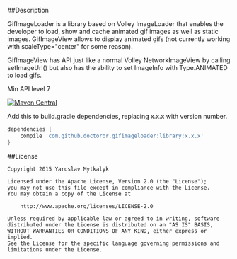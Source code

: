##Description

GifImageLoader is a library based on Volley ImageLoader that enables the developer to load, show and cache animated gif images as well as static images.
GifImageView allows to display animated gifs (not currently working with scaleType="center" for some reason).

GifImageView has API just like a normal Volley NetworkImageView by calling setImageUrl() but also has the ability to set ImageInfo with Type.ANIMATED to load gifs.

Min API level 7

[![Maven Central](https://maven-badges.herokuapp.com/maven-central/com.github.doctoror.gifimageloader/library/badge.png?style=flat)](https://maven-badges.herokuapp.com/maven-central/com.github.doctoror.gifimageloader/library)

Add this to build.gradle dependencies, replacing x.x.x with version number.

```groovy
dependencies {
    compile 'com.github.doctoror.gifimageloader:library:x.x.x'
}
```

##License

```
Copyright 2015 Yaroslav Mytkalyk

Licensed under the Apache License, Version 2.0 (the "License");
you may not use this file except in compliance with the License.
You may obtain a copy of the License at

    http://www.apache.org/licenses/LICENSE-2.0

Unless required by applicable law or agreed to in writing, software
distributed under the License is distributed on an "AS IS" BASIS,
WITHOUT WARRANTIES OR CONDITIONS OF ANY KIND, either express or implied.
See the License for the specific language governing permissions and
limitations under the License.

```
